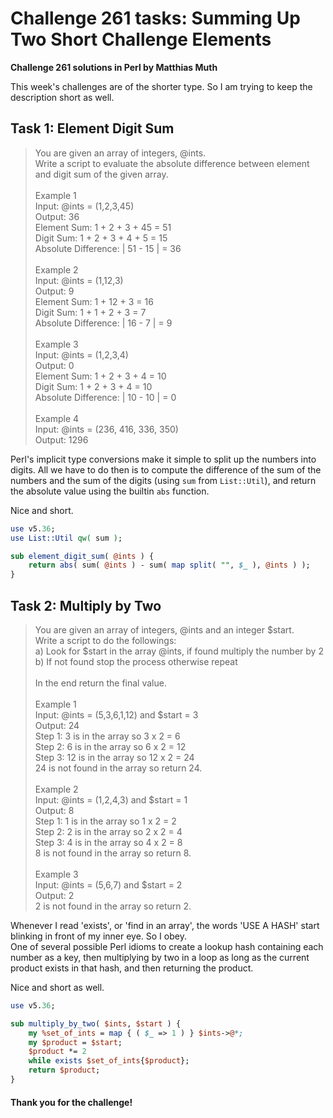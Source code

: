 # Challenge 261 tasks: Summing Up Two Short Challenge Elements
**Challenge 261 solutions in Perl by Matthias Muth**

This week's challenges are of the shorter type.
So I am trying to keep the description short as well.

## Task 1: Element Digit Sum

> You are given an array of integers, @ints.<br/>
> Write a script to evaluate the absolute difference between element and digit sum of the given array.<br/>
> <br/>
> Example 1<br/>
> Input: @ints = (1,2,3,45)<br/>
> Output: 36<br/>
> Element Sum: 1 + 2 + 3 + 45 = 51<br/>
> Digit Sum: 1 + 2 + 3 + 4 + 5 = 15<br/>
> Absolute Difference: | 51 - 15 | = 36<br/>
> <br/>
> Example 2<br/>
> Input: @ints = (1,12,3)<br/>
> Output: 9<br/>
> Element Sum: 1 + 12 + 3 = 16<br/>
> Digit Sum: 1 + 1 + 2 + 3 = 7<br/>
> Absolute Difference: | 16 - 7 | = 9<br/>
> <br/>
> Example 3<br/>
> Input: @ints = (1,2,3,4)<br/>
> Output: 0<br/>
> Element Sum: 1 + 2 + 3 + 4 = 10<br/>
> Digit Sum: 1 + 2 + 3 + 4 = 10<br/>
> Absolute Difference: | 10 - 10 | = 0<br/>
> <br/>
> Example 4<br/>
> Input: @ints = (236, 416, 336, 350)<br/>
> Output: 1296<br/>

Perl's implicit type conversions make it simple to split up the numbers
into digits.
All we have to do then is to compute the difference of the sum of the
numbers and the sum of the digits (using `sum` from `List::Util`),
and return the absolute value using the builtin `abs` function.

Nice and short.

```perl
use v5.36;
use List::Util qw( sum );

sub element_digit_sum( @ints ) {
    return abs( sum( @ints ) - sum( map split( "", $_ ), @ints ) );
}
```

## Task 2: Multiply by Two

> You are given an array of integers, @ints and an integer \$start.<br/>
> Write a script to do the followings:<br/>
> a) Look for \$start in the array @ints, if found multiply the number by 2<br/>
> b) If not found stop the process otherwise repeat<br/>
> <br/>
> In the end return the final value.<br/>
> <br/>
> Example 1<br/>
> Input: @ints = (5,3,6,1,12) and \$start = 3<br/>
> Output: 24<br/>
> Step 1: 3 is in the array so 3 x 2 = 6<br/>
> Step 2: 6 is in the array so 6 x 2 = 12<br/>
> Step 3: 12 is in the array so 12 x 2 = 24<br/>
> 24 is not found in the array so return 24.<br/>
> <br/>
> Example 2<br/>
> Input: @ints = (1,2,4,3) and \$start = 1<br/>
> Output: 8<br/>
> Step 1: 1 is in the array so 1 x 2 = 2<br/>
> Step 2: 2 is in the array so 2 x 2 = 4<br/>
> Step 3: 4 is in the array so 4 x 2 = 8<br/>
> 8 is not found in the array so return 8.<br/>
> <br/>
> Example 3<br/>
> Input: @ints = (5,6,7) and \$start = 2<br/>
> Output: 2<br/>
> 2 is not found in the array so return 2.<br/>

Whenever I read 'exists', or 'find in an array', the words 'USE A HASH'
start blinking in front of my inner eye.
So I obey.<br/>
One of several possible Perl idioms to create a lookup hash
containing each number as a key, then multiplying by two in a loop as long as
the current product exists in that hash, and then returning the product.

Nice and short as well.

```perl
use v5.36;

sub multiply_by_two( $ints, $start ) {
    my %set_of_ints = map { ( $_ => 1 ) } $ints->@*;
    my $product = $start;
    $product *= 2
	while exists $set_of_ints{$product};
    return $product;
}
```

#### **Thank you for the challenge!**
